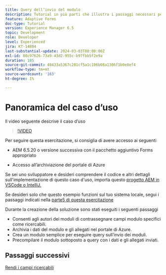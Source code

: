 ```yaml
---
title: Query dell’invio del modulo
description: Tutorial in più parti che illustra i passaggi necessari per eseguire query sugli invii di moduli memorizzati nel portale di Azure
feature: Adaptive Forms
doc-type: Tutorial
version: Experience Manager 6.5
topic: Development
role: Developer
level: Experienced
jira: KT-14884
last-substantial-update: 2024-03-03T00:00:00Z
exl-id: 08c97626-73a9-43d2-955c-b97fbb5f2e9a
duration: 185
source-git-commit: 48433a5367c281cf5a1c106b08a1306f1b0e8ef4
workflow-type: tm+mt
source-wordcount: '163'
ht-degree: 1%

---
```


# Panoramica del caso d’uso

Il video seguente descrive il caso d’uso

>[!VIDEO](https://video.tv.adobe.com/v/3443504?learn=on&captions=ita)


Per seguire questa esercitazione, si consiglia di avere accesso ai seguenti

* AEM 6.5.20 o versione successiva con il pacchetto aggiuntivo Forms appropriato

* Accesso all’archiviazione del portale di Azure



Se sei uno sviluppatore e desideri comprendere il codice e altri dettagli sull&#39;implementazione di questo caso d&#39;uso, importa questo [progetto AEM in VSCode o IntelliJ.](assets/azuredemoproject.zip)

Se desideri solo che questo esempio funzioni sul tuo sistema locale, segui i passaggi indicati nella [parte5 di questa esercitazione](./part5.md)

Durante la creazione della soluzione sono stati eseguiti i seguenti passaggi

* Consenti agli autori dei moduli di contrassegnare campi modulo specifici come ricercabili.
* Archivia i dati del modulo e gli allegati nel portale di Azure.
* Crea un modulo semplice per eseguire query sull’invio dei moduli.
* Precompilare il modulo sottoposto a query con i dati e gli allegati inviati.

## Passaggi successivi

[Rendi i campi ricercabili](./part1.md)
